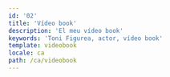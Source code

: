 ```yaml
---
id: '02'
title: 'Vídeo book'
description: 'El meu vídeo book'
keywords: 'Toni Figurea, actor, vídeo book'
template: videobook
locale: ca
path: /ca/videobook
---
```


